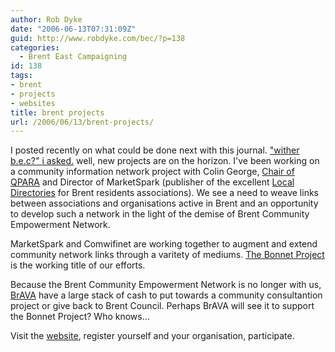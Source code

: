 ```yaml
---
author: Rob Dyke
date: "2006-06-13T07:31:09Z"
guid: http://www.robdyke.com/bec/?p=138
categories:
  - Brent East Campaigning
id: 138
tags:
- brent
- projects
- websites
title: brent projects
url: /2006/06/13/brent-projects/
---
```

I posted recently on what could be done next with this journal. ["wither b.e.c?" i asked.](http://www.robdyke.com/bec/wp-trackback.php?p=124 "A b.e.c. post from the past") well, new projects are on the horizon. I've been working on a community information network project with Colin George, [Chair of QPARA](http://www.qpara.org "Queen's Park Residents Association") and Director of MarketSpark (publisher of the excellent [Local Directories](http://www.local-directory.net/ "Local Directories") for Brent residents associations). We see a need to weave links between associations and organisations active in Brent and an opportunity to develop such a network in the light of the demise of Brent Community Empowerment Network.

MarketSpark and Comwifinet are working together to augment and extend community network links through a varitety of mediums. [The Bonnet Project](http://www.bonnet.me.uk "The Bonnet Project") is the working title of our efforts.

Because the Brent Community Empowerment Network is no longer with us, [BrAVA](http://www.brava.org.uk/ "BrAVA") have a large stack of cash to put towards a community consultantion project or give back to Brent Council. Perhaps BrAVA will see it to support the Bonnet Project? Who knows...

Visit the [website](http://www.bonnet.me.uk "Bonnet Project"), register yourself and your organisation, participate.